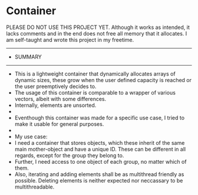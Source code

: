 # Container
PLEASE DO NOT USE THIS PROJECT YET. Although it works as intended, it lacks comments and in the end does not free all memory that it allocates.
I am self-taught and wrote this project in my freetime. 

***********************************************************************************************************************************************
* SUMMARY
***********************************************************************************************************************************************
* This is a lightweight container that dynamically allocates arrays of dynamic sizes, these grow when the user defined capacity is reached or the user preemptively decides to. 
* The usage of this container is comparable to a wrapper of various vectors, albeit with some differences. 
* Internally, elements are unsorted. 
* 
* Eventhough this container was made for a specific use case, I tried to make it usable for general purposes.
* 
* My use case:
* I need a container that stores objects, which these inherit of the same main mother-object and have a unique ID. These can be different in all regards, except for the group they belong to.
* Further, I need access to one object of each group, no matter which of them.
* Also, iterating and adding elements shall be as multithread friendly as possible. Deleting elements is neither expected nor neccassary to be multithreadable.
